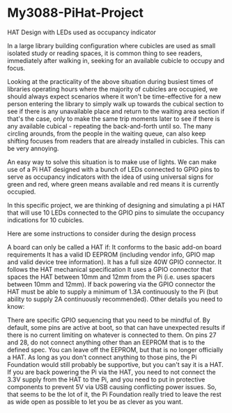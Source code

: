 # My3088-PiHat-Project

HAT Design with LEDs used as occupancy indicator

In a large library building configuration where cubicles are used as small isolated 
study or reading spaces, it is common thing to see readers, immediately after walking in,
seeking for an available cubicle to occupy and focus.

Looking at the practicality of the above situation during busiest times of libraries operating 
hours where the majority of cubicles are occupied, we should always expect scenarios where it won't be time-effective 
for a new person entering the library to simply walk up towards the cubical section to see if there is any unavailable 
place and return to the waiting area section if that's the case, only to make the same trip moments later to see if there 
is any available cubical - repeating the back-and-forth until so. The many circling arounds, from the people in the waiting
queue, can also keep shifting focuses from readers that are already installed in cubicles. This can be very annoying.

An easy way to solve this situation is to make use of lights. We can make use of a Pi HAT designed with a bunch of LEDs connected 
to GPIO pins to serve as occupancy indicators with the idea of using universal signs for green and red, where green means available
and red means it is currently occupied.

In this specific project, we are thinking of designing and simulating a pi HAT that will use 10 LEDs connected to the GPIO
pins to simulate the occupancy indications for 10 cubicles.

Here are some instructions to consider during the design process

A board can only be called a HAT if:
It conforms to the basic add-on board requirements
It has a valid ID EEPROM (including vendor info, GPIO map and valid device tree information).
It has a full size 40W GPIO connector.
It follows the HAT mechanical specification
It uses a GPIO connector that spaces the HAT between 10mm and 12mm from the Pi (i.e. uses spacers between 10mm and 12mm).
If back powering via the GPIO connector the HAT must be able to supply a minimum of 1.3A continuously to the Pi (but ability to supply 2A continuously recommended).
Other details you need to know:

There are specific GPIO sequencing that you need to be mindful of. By default, some pins are active at boot, so that can have unexpected results if there is no current limiting on whatever is connected to them.
On pins 27 and 28, do not connect anything other than an EEPROM that is to the defined spec. You can leave off the EEPROM, but that is no longer officially a HAT. As long as you don't connect anything to those pins, the Pi Foundation would still probably be supportive, but you can't say it is a HAT.
If you are back powering the Pi via the HAT, you need to not connect the 3.3V supply from the HAT to the Pi, and you need to put in protective components to prevent 5V via USB causing conflicting power issues.
So, that seems to be the lot of it, the Pi Foundation really tried to leave the rest as wide open as possible to let you be as clever as you want.

